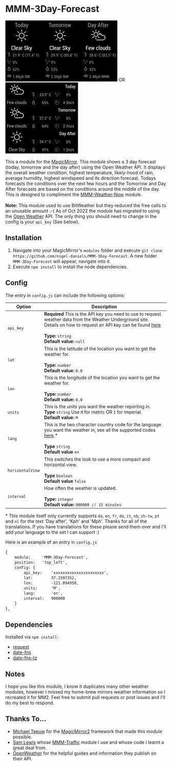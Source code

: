 # MMM-3Day-Forecast
![3 day forecast](3day.png "3 day forecast.") OR ![3 day forecast](3-day2.png "3 day forecast.")

This a module for the [MagicMirror](https://github.com/MichMich/MagicMirror/tree/develop).  This module shows a 3 day forecast (today, tomorrow and the day after) using the Open Weather API. It displays the overall weather condition, highest temperature, likely-hood of rain, average humidity, highest windspeed and its direction forecast. Todays forecasts the conditions over the next few hours and the Tomorrow and Day After forecasts are based on the conditions around the middle of the day. This is designed to compliment the [MMM-Weather-Now](https://github.com/nigel-daniels/MMM-Weather-Now) module.<br>  
**Note:** This module used to use BitWeather but they reduced the free calls to an unusable amount :-( As of Oct 2022 the module has migrated to using the [Open Weather](https://openweathermap.org) API. The only thing you should need to change in the config is your `api_key` (See below).

## Installation
1. Navigate into your MagicMirror's `modules` folder and execute `git clone https://github.com/nigel-daniels/MMM-3Day-Forecast`.  A new folder `MMM-3Day-Forecast` will appear, navigate into it.
2. Execute `npm install` to install the node dependencies.

## Config
The entry in `config.js` can include the following options:

|Option|Description|
|---|---|
|`api_key`|**Required** This is the API key you need to use to request weather data from the Weather Underground site.  Details on how to request an API key can be found [here](https://openweathermap.org/home/sign_up)<br><br>**Type:** `string`<br>**Default value:** `null`|
|`lat`|This is the latitude of the location you want to get the weather for.<br><br>**Type:** `number`<br>**Default value:** `0.0`|
|`lon`|This is the longitude of the location you want to get the weather for.<br><br>**Type:** `number`<br>**Default value:** `0.0`|
|`units`|This is the units you want the weather reporting in.<br>**Type** `string` Use `M` for metric OR `I` for imperial.<br>**Default value:** `M`|
|`lang`|This is the two character country code for the language you want the weather in, see all the supported codes [here](https://openweathermap.org/forecast5#multi).\*<br><br>**Type** `string`<br>**Default value** `en`|
|`horizontalView`|This switches the look to use a more compact and horizontal view.<br><br>**Type** `boolean`<br>**Default value** `false`|
|`interval`|How often the weather is updated.<br><br>**Type:** `integer`<br>**Default value:** `900000 // 15 minutes`|

\* This module itself only currently supports `da`, `en`, `fr`, `de`, `it`, `nb`, `zh-tw`, `pt` and `nl` for the text 'Day after', 'Kph' and 'Mph'. Thanks for all of the translations. If you have translations for these please send them over and I'll add your language to the set I can support :)

Here is an example of an entry in `config.js`
```
{
    module:     'MMM-3Day-Forecast',
    position:   'top_left',
	config: {
		api_key:    'xxxxxxxxxxxxxxxxxxxxxx',
		lat:        37.3397352,
		lon:        -121.894958,
		units:      'M',
		lang:       'en',
		interval:   900000
	}
},
```

## Dependencies
Installed via `npm install`:
- [request](https://www.npmjs.com/package/request)
- [date-fns](https://www.npmjs.com/package/date-fns)
- [date-fns-tz](https://www.npmjs.com/package/date-fns-tz)

## Notes
I hope you like this module, I know it duplicates many other weather modules, however I missed my home-brew mirrors weather information so I recreated it for MM2.  Feel free to submit pull requests or post issues and I'll do my best to respond.

## Thanks To...
- [Michael Teeuw](https://github.com/MichMich) for the [MagicMirror2](https://github.com/MichMich/MagicMirror/tree/develop) framework that made this module possible.
- [Sam Lewis](https://github.com/SamLewis0602) whose [MMM-Traffic](https://github.com/SamLewis0602/MMM-Traffic) module I use and whose code I learnt a great deal from.
- [OpenWeather](https://openweathermap.org) for the helpful guides and information they publish on their API.
